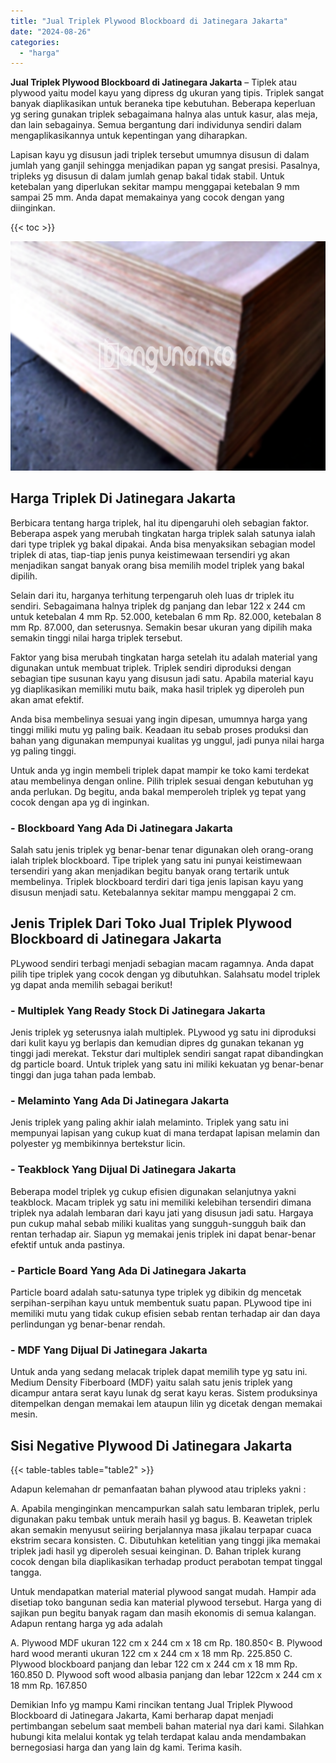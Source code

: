 ```yaml
---
title: "Jual Triplek Plywood Blockboard di Jatinegara Jakarta"
date: "2024-08-26"
categories: 
  - "harga"
---
```


**Jual Triplek Plywood Blockboard di Jatinegara Jakarta** – Tiplek atau plywood yaitu model kayu yang dipress dg ukuran yang tipis. Triplek sangat banyak diaplikasikan untuk beraneka tipe kebutuhan. Beberapa keperluan yg sering gunakan triplek sebagaimana halnya alas untuk kasur, alas meja, dan lain sebagainya. Semua bergantung dari individunya sendiri dalam mengaplikasikannya untuk kepentingan yang diharapkan.

Lapisan kayu yg disusun jadi triplek tersebut umumnya disusun di dalam jumlah yang ganjil sehingga menjadikan papan yg sangat presisi. Pasalnya, tripleks yg disusun di dalam jumlah genap bakal tidak stabil. Untuk ketebalan yang diperlukan sekitar mampu menggapai ketebalan 9 mm sampai 25 mm. Anda dapat memakainya yang cocok dengan yang diinginkan.

{{< toc >}}

![Jual Triplek Plywood Blockboard di Jatinegara Jakarta](/images/jual-triplek-murah-44.png)

## Harga Triplek Di Jatinegara Jakarta

Berbicara tentang harga triplek, hal itu dipengaruhi oleh sebagian faktor. Beberapa aspek yang merubah tingkatan harga triplek salah satunya ialah dari type triplek yg bakal dipakai. Anda bisa menyaksikan sebagian model triplek di atas, tiap-tiap jenis punya keistimewaan tersendiri yg akan menjadikan sangat banyak orang bisa memilih model triplek yang bakal dipilih.

Selain dari itu, harganya terhitung terpengaruh oleh luas dr triplek itu sendiri. Sebagaimana halnya triplek dg panjang dan lebar 122 x 244 cm untuk ketebalan 4 mm Rp. 52.000, ketebalan 6 mm Rp. 82.000, ketebalan 8 mm Rp. 87.000, dan seterusnya. Semakin besar ukuran yang dipilih maka semakin tinggi nilai harga triplek tersebut.

Faktor yang bisa merubah tingkatan harga setelah itu adalah material yang digunakan untuk membuat triplek. Triplek sendiri diproduksi dengan sebagian tipe susunan kayu yang disusun jadi satu. Apabila material kayu yg diaplikasikan memiliki mutu baik, maka hasil triplek yg diperoleh pun akan amat efektif.

Anda bisa membelinya sesuai yang ingin dipesan, umumnya harga yang tinggi miliki mutu yg paling baik. Keadaan itu sebab proses produksi dan bahan yang digunakan mempunyai kualitas yg unggul, jadi punya nilai harga yg paling tinggi.

Untuk anda yg ingin membeli triplek dapat mampir ke toko kami terdekat atau membelinya dengan online. Pilih triplek sesuai dengan kebutuhan yg anda perlukan. Dg begitu, anda bakal memperoleh triplek yg tepat yang cocok dengan apa yg di inginkan.

### \- Blockboard Yang Ada Di Jatinegara Jakarta

Salah satu jenis triplek yg benar-benar tenar digunakan oleh orang-orang ialah triplek blockboard. Tipe triplek yang satu ini punyai keistimewaan tersendiri yang akan menjadikan begitu banyak orang tertarik untuk membelinya. Triplek blockboard terdiri dari tiga jenis lapisan kayu yang disusun menjadi satu. Ketebalannya sekitar mampu menggapai 2 cm.

## Jenis Triplek Dari Toko Jual Triplek Plywood Blockboard di Jatinegara Jakarta

PLywood sendiri terbagi menjadi sebagian macam ragamnya. Anda dapat pilih tipe triplek yang cocok dengan yg dibutuhkan. Salahsatu model triplek yg dapat anda memilih sebagai berikut!

### \- Multiplek Yang Ready Stock Di Jatinegara Jakarta

Jenis triplek yg seterusnya ialah multiplek. PLywood yg satu ini diproduksi dari kulit kayu yg berlapis dan kemudian dipres dg gunakan tekanan yg tinggi jadi merekat. Tekstur dari multiplek sendiri sangat rapat dibandingkan dg particle board. Untuk triplek yang satu ini miliki kekuatan yg benar-benar tinggi dan juga tahan pada lembab.

### \- Melaminto Yang Ada Di Jatinegara Jakarta

Jenis triplek yang paling akhir ialah melaminto. Triplek yang satu ini mempunyai lapisan yang cukup kuat di mana terdapat lapisan melamin dan polyester yg membikinnya bertekstur licin.

### \- Teakblock Yang Dijual Di Jatinegara Jakarta

Beberapa model triplek yg cukup efisien digunakan selanjutnya yakni teakblock. Macam triplek yg satu ini memiliki kelebihan tersendiri dimana triplek nya adalah lembaran dari kayu jati yang disusun jadi satu. Hargaya pun cukup mahal sebab miliki kualitas yang sungguh-sungguh baik dan rentan terhadap air. Siapun yg memakai jenis triplek ini dapat benar-benar efektif untuk anda pastinya.

### \- Particle Board Yang Ada Di Jatinegara Jakarta

Particle board adalah satu-satunya type triplek yg dibikin dg mencetak serpihan-serpihan kayu untuk membentuk suatu papan. PLywood tipe ini memiliki mutu yang tidak cukup efisien sebab rentan terhadap air dan daya perlindungan yg benar-benar rendah.

### \- MDF Yang Dijual Di Jatinegara Jakarta

Untuk anda yang sedang melacak triplek dapat memilih type yg satu ini. Medium Density Fiberboard (MDF) yaitu salah satu jenis triplek yang dicampur antara serat kayu lunak dg serat kayu keras. Sistem produksinya ditempelkan dengan memakai lem ataupun lilin yg dicetak dengan memakai mesin.

## Sisi Negative Plywood Di Jatinegara Jakarta

{{< table-tables table="table2" >}}

Adapun kelemahan dr pemanfaatan bahan plywood atau tripleks yakni :

A. Apabila menginginkan mencampurkan salah satu lembaran triplek, perlu digunakan paku tembak untuk meraih hasil yg bagus. B. Keawetan triplek akan semakin menyusut seiiring berjalannya masa jikalau terpapar cuaca ekstrim secara konsisten. C. Dibutuhkan ketelitian yang tinggi jika memakai triplek jadi hasil yg diperoleh sesuai keinginan. D. Bahan triplek kurang cocok dengan bila diaplikasikan terhadap product perabotan tempat tinggal tangga.

Untuk mendapatkan material material plywood sangat mudah. Hampir ada disetiap toko bangunan sedia kan material plywood tersebut. Harga yang di sajikan pun begitu banyak ragam dan masih ekonomis di semua kalangan. Adapun rentang harga yg ada adalah

A. Plywood MDF ukuran 122 cm x 244 cm x 18 cm Rp. 180.850< B. Plywood hard wood meranti ukuran 122 cm x 244 cm x 18 mm Rp. 225.850 C. Plywood blockboard panjang dan lebar 122 cm x 244 cm x 18 mm Rp. 160.850 D. Plywood soft wood albasia panjang dan lebar 122cm x 244 cm x 18 mm Rp. 167.850

Demikian Info yg mampu Kami rincikan tentang Jual Triplek Plywood Blockboard di Jatinegara Jakarta, Kami berharap dapat menjadi pertimbangan sebelum saat membeli bahan material nya dari kami. Silahkan hubungi kita melalui kontak yg telah terdapat kalau anda mendambakan bernegosiasi harga dan yang lain dg kami. Terima kasih.
